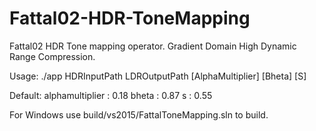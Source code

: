 # Fattal02-HDR-ToneMapping
Fattal02 HDR Tone mapping operator. Gradient Domain High Dynamic Range Compression.

Usage: ./app HDRInputPath LDROutputPath [AlphaMultiplier] [Bheta] [S]

Default:
  alphamultiplier : 0.18
  bheta : 0.87
  s : 0.55
  
For Windows use build/vs2015/FattalToneMapping.sln to build. 
